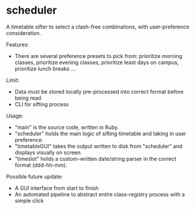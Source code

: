 # scheduler
A timetable sifter to select a clash-free combinations, with user-preference consideration.

Features:
- There are several preference presets to pick from: prioritize morning classes, prioritize evening classes, prioritize least days on campus, prioritize lunch breaks ...

Limit:
- Data must be stored locally pre-processed into correct format before being read
- CLI for sifting process

Usage:
- "main" is the source code, written in Ruby.
- "scheduler" holds the main logic of sifting timetable and taking in user preference.
- "timetableGUI" takes the output written to disk from "scheduler" and displays visually on screen.
- "timeslot" holds a custom-written date/string parser in the correct format (ddd-hh-mm).

Possible future update:
- A GUI interface from start to finish
- An automated pipeline to abstract entire class-registry process with a simple click